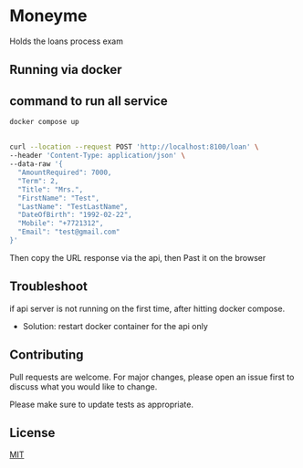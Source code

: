 # Moneyme

Holds the loans process exam

## Running via docker

## command to run all service

```bash
docker compose up
```

## 
```bash
curl --location --request POST 'http://localhost:8100/loan' \
--header 'Content-Type: application/json' \
--data-raw '{
  "AmountRequired": 7000,
  "Term": 2,
  "Title": "Mrs.",
  "FirstName": "Test",
  "LastName": "TestLastName",
  "DateOfBirth": "1992-02-22",
  "Mobile": "+7721312",
  "Email": "test@gmail.com"
}'
```
Then copy the URL response via the api, then Past it on the browser


## Troubleshoot
if api server is not running on the first time, after hitting docker compose.
- Solution: restart docker container for the api only

## Contributing

Pull requests are welcome. For major changes, please open an issue first
to discuss what you would like to change.

Please make sure to update tests as appropriate.

## License

[MIT](https://choosealicense.com/licenses/mit/)